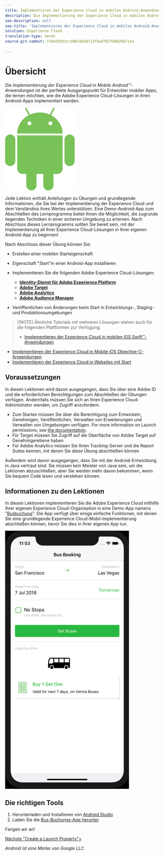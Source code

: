 ```yaml
---
title: Implementieren der Experience Cloud in mobilen Android-Anwendungen
description: Die Implementierung der Experience Cloud in mobilen Android-Anwendungen ist der perfekte Ausgangspunkt für Entwickler mobiler Apps, die lernen möchten, wie die Adobe Experience Cloud-Lösungen in ihre mobilen Android-Apps implementiert werden.
seo-description: null
seo-title: 'Implementieren der Experience Cloud in mobilen Android-Anwendungen '
solution: Experience Cloud
translation-type: tm+mt
source-git-commit: 7166d2933cc99bcbbd4713fba8f87fb0826b711e

---
```



# Übersicht

_Die Implementierung der Experience Cloud in Mobile Android™-Anwendungen_ ist der perfekte Ausgangspunkt für Entwickler mobiler Apps, die lernen möchten, wie die Adobe Experience Cloud-Lösungen in ihren Android-Apps implementiert werden.

![Android-Logo](images/android/Android_Robot.png)

Jede Lektion enthält Anleitungen zu Übungen und grundlegende Informationen, die Sie bei der Implementierung der Experience Cloud und dem Verständnis ihres Wertes unterstützen.  Eine Demo-Android-App zum Abschließen des Lernprogramms bietet Ihnen die Möglichkeit, die zugrunde liegenden Techniken in einer sicheren Umgebung zu erlernen. Nach Abschluss dieses Lernprogramms sollten Sie bereit sein, mit der Implementierung all Ihrer Experience Cloud-Lösungen in Ihrer eigenen Android-App zu beginnen!

Nach Abschluss dieser Übung können Sie:

* Erstellen einer mobilen Starteigenschaft

* Eigenschaft "Start"in einer Android-App installieren

* Implementieren Sie die folgenden Adobe Experience Cloud-Lösungen:
   * **[Identity-Dienst für Adobe Experience Platform](id-service.md)**
   * **[Adobe Target](target-vec.md)**
   * **[Adobe Analytics](analytics.md)**
   * **[Adobe Audience Manager](audience-manager.md)**

* Veröffentlichen von Änderungen beim Start in Entwicklungs-, Staging- und Produktionsumgebungen

>[!NOTE] Ähnliche Tutorials mit mehreren Lösungen stehen auch für die folgenden Plattformen zur Verfügung:
>
> * [Implementieren der Experience Cloud in mobilen iOS Swift™-Anwendungen](/help/mobile-ios-swift-implementation/index.md)
* [Implementieren der Experience Cloud in Mobile iOS Objective-C-Anwendungen](/help/mobile-ios-objective-c-implementation/index.md)
* [Implementieren der Experience Cloud in Websites mit Start](/help/website-implementation/index.md)


## Voraussetzungen 

In diesen Lektionen wird davon ausgegangen, dass Sie über eine Adobe ID und die erforderlichen Berechtigungen zum Abschließen der Übungen verfügen. Andernfalls müssen Sie sich an Ihren Experience Cloud-Administrator wenden, um Zugriff anzufordern.

* Zum Starten müssen Sie über die Berechtigung zum Entwickeln, Genehmigen, Veröffentlichen, Verwalten von Erweiterungen und Verwalten von Umgebungen verfügen. For more information on Launch permissions, see [the documentation](https://docs.adobe.com/content/help/en/launch/using/reference/admin/user-permissions.html).
* Für Target müssen Sie Zugriff auf die Oberfläche von Adobe Target auf Genehmigerebene haben
* Für Adobe Analytics müssen Sie Ihren Tracking-Server und die Report Suites kennen, mit denen Sie diese Übung abschließen können

Außerdem wird davon ausgegangen, dass Sie mit der Android-Entwicklung in Java vertraut sind. Sie müssen kein Meister von Java sein, um die Lektionen abzuschließen, aber Sie werden mehr davon bekommen, wenn Sie bequem Code lesen und verstehen können.

## Informationen zu den Lektionen

In diesen Lektionen implementieren Sie die Adobe Experience Cloud mithilfe Ihrer eigenen Experience Cloud-Organisation in eine Demo-App namens "[Busbuchung](https://github.com/Adobe-Marketing-Cloud/busbooking-mobileapps)". Die App verfügt über einige einfache Funktionen, mit denen Sie eine grundlegende Experience Cloud-Mobil-Implementierung abschließen können, bevor Sie dies in Ihrer eigenen App tun.

[![Bus-Buchungsanwendung](images/mobile-busBookingApp.png)](https://github.com/Adobe-Marketing-Cloud/busbooking-mobileapps)

## Die richtigen Tools

1. Herunterladen und Installieren von [Android Studio](https://developer.android.com/studio)
1. Laden Sie die [Bus-Buchungs-App herunter](https://github.com/Adobe-Marketing-Cloud/busbooking-mobileapps)

Fangen wir an!

[Nächste "Create a Launch Property"&gt;](launch-create-a-property.md)

_Android ist eine Marke von Google LLC._